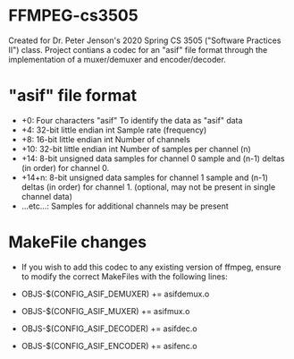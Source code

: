 # FFMPEG-cs3505

Created for Dr. Peter Jenson's 2020 Spring CS 3505 ("Software Practices II") class. Project contians a codec for an "asif" file format through the implementation of a muxer/demuxer and encoder/decoder. 

# "asif" file format

- +0:	Four characters "asif"	To identify the data as "asif" data
- +4:	32-bit little endian int	Sample rate (frequency)
- +8:	16-bit little endian int	Number of channels
- +10:	32-bit little endian int	Number of samples per channel (n)
- +14:	8-bit unsigned data samples for channel 0	sample and (n-1) deltas (in order) for channel 0.
- +14+n:	8-bit unsigned data samples for channel 1 sample and (n-1) deltas (in order) for channel 1. (optional, may not be present in single channel data)
- ...etc...:	Samples for additional channels may be present

# MakeFile changes

- If you wish to add this codec to any existing version of ffmpeg, ensure to modify the correct MakeFiles with the following lines:

- OBJS-$(CONFIG_ASIF_DEMUXER) += asifdemux.o
- OBJS-$(CONFIG_ASIF_MUXER) += asifmux.o

- OBJS-$(CONFIG_ASIF_DECODER) += asifdec.o
- OBJS-$(CONFIG_ASIF_ENCODER)  += asifenc.o
